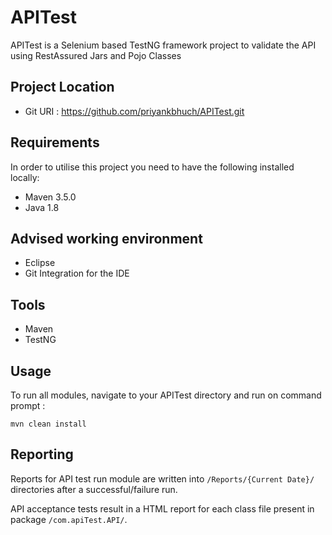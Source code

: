 # APITest
APITest is a Selenium based TestNG framework project to validate the API using RestAssured Jars and Pojo Classes

## Project Location

 - Git URI : https://github.com/priyankbhuch/APITest.git

## Requirements

In order to utilise this project you need to have the following installed locally:

- Maven 3.5.0
- Java 1.8

## Advised working environment

- Eclipse
- Git Integration for the IDE

## Tools

- Maven
- TestNG

## Usage

To run all modules, navigate to your APITest directory and run on command prompt :

 `mvn clean install`

## Reporting

Reports for API test run module are written into `/Reports/{Current Date}/` directories after a successful/failure run.

API acceptance tests result in a HTML report for each class file present in package `/com.apiTest.API/`.
